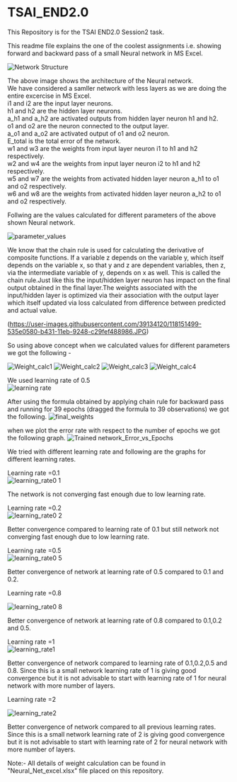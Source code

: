 # TSAI_END2.0
This Repository is for the TSAI END2.0 Session2 task.

This readme file explains the one of the coolest assignments i.e. showing forward and backward pass of a small Neural network in MS Excel.

![Network Structure](https://user-images.githubusercontent.com/39134120/118151499-535e0580-b431-11eb-9248-c29fef488986.JPG)


The above image shows the architecture of the Neural network.<br>
We have considered a samller network with less layers as we are doing the entire excercise in MS Excel.<br>
i1 and i2 are the input layer neurons.<br>
h1 and h2 are the hidden layer neurons.<br>
a_h1 and a_h2 are activated outputs from hidden layer neuron h1 and h2.<br>
o1 and o2 are the neuron connected to the output layer.<br>
a_o1 and a_o2 are activated output of o1 and o2 neuron.<br>
E_total is the total error of the network.<br>
w1 and w3 are the weights from input layer neuron i1 to h1 and h2 respectively.<br>
w2 and w4 are the weights from input layer neuron i2 to h1 and h2 respectively.<br>
w5 and w7 are the weights from activated hidden layer neuron a_h1 to o1 and o2 respectively.<br>
w6 and w8 are the weights from activated hidden layer neuron a_h2 to o1 and o2 respectively.<br>

Follwing are the values calculated for different parameters of the above shown Neural network.

![parameter_values](https://user-images.githubusercontent.com/39134120/118086285-53ceb000-b3e1-11eb-81f0-cbdca8630a7e.JPG)

We know that the chain rule is used for calculating the derivative of composite functions. If a variable z depends on the variable y, which itself depends on the variable x, so that y and z are dependent variables, then z, via the intermediate variable of y, depends on x as well. This is called the chain rule.Just like this the input/hidden layer neuron has impact on the final output obtained in the final layer.The weights associated with the input/hidden layer is optimized via their association with the output layer which itself updated via loss calculated from difference between predicted and actual value.


(https://user-images.githubusercontent.com/39134120/118151499-535e0580-b431-11eb-9248-c29fef488986.JPG)



So using above concept when we calculated values for different parameters we got the following -

![Weight_calc1](https://user-images.githubusercontent.com/39134120/118123847-70371080-b412-11eb-845d-3eb86bb9555d.JPG)
![Weight_calc2](https://user-images.githubusercontent.com/39134120/118123881-79c07880-b412-11eb-8126-b233d1d70596.JPG)
![Weight_calc3](https://user-images.githubusercontent.com/39134120/118123906-804ef000-b412-11eb-91e1-61adcdb872ed.JPG)
![Weight_calc4](https://user-images.githubusercontent.com/39134120/118123929-8644d100-b412-11eb-9847-e6c8b4b9a8db.JPG)

We used learning rate of 0.5<br>
![learning rate](https://user-images.githubusercontent.com/39134120/118124146-cdcb5d00-b412-11eb-9d30-f60148954141.JPG)

After using the formula obtained by applying chain rule for backward pass and running for 39 epochs (dragged the formula to 39 observations) we got the following.
![final_weights](https://user-images.githubusercontent.com/39134120/118124503-4df1c280-b413-11eb-9f91-e50b06e121a5.JPG)

when we plot the error rate with respect to the number of epochs we got the following graph.
![Trained network_Error_vs_Epochs](https://user-images.githubusercontent.com/39134120/118124626-7a0d4380-b413-11eb-9731-d38dfdc88444.JPG)

We tried with different learning rate and following are the graphs for different learning rates.

Learning rate =0.1<br>
![learning_rate0 1](https://user-images.githubusercontent.com/39134120/118125674-ec325800-b414-11eb-88aa-820b2f328e23.JPG)

The network is not converging fast enough due to low learning rate.

Learning rate =0.2 <br>
![learning_rate0 2](https://user-images.githubusercontent.com/39134120/118125803-12f08e80-b415-11eb-9319-b796cab89ccc.JPG)

Better convergence compared to learning rate of 0.1 but still network not converging fast enough due to low learning rate.

Learning rate =0.5<br>
![learning_rate0 5](https://user-images.githubusercontent.com/39134120/118127381-3e747880-b417-11eb-947a-534b35a86fb4.JPG)

Better convergence of network at learning rate of 0.5 compared to 0.1 and 0.2.

Learning rate =0.8<br>

![learning_rate0 8](https://user-images.githubusercontent.com/39134120/118126206-a5912d80-b415-11eb-9fba-14b0c5295f05.JPG)

Better convergence of network at learning rate of 0.8 compared to 0.1,0.2 and 0.5.

Learning rate =1<br>
![learning_rate1](https://user-images.githubusercontent.com/39134120/118126555-1fc1b200-b416-11eb-98ba-0dc28a0494ce.JPG)

Better convergence of network compared to learning rate of 0.1,0.2,0.5 and 0.8. Since this is a small network learning rate of 1 is giving 
good convergence but it is not advisable to start with learning rate of 1 for neural network with more number of layers.

Learning rate =2<br>

![learning_rate2](https://user-images.githubusercontent.com/39134120/118126820-7cbd6800-b416-11eb-8c6a-d388f6f8d94a.JPG)

Better convergence of network compared to all previous learning rates. Since this is a small network learning rate of 2 is giving 
good convergence but it is not advisable to start with learning rate of 2 for neural network with more number of layers.



Note:- All details of weight calculation can be found in "Neural_Net_excel.xlsx" file placed on this repository.







